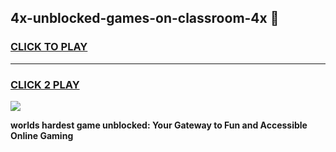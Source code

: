 
## 4x-unblocked-games-on-classroom-4x 👋
<h3>
<a href="https://premium.freeplayer.one?title=4x-unblocked-games-on-classroom-4x&ref=14F">CLICK TO PLAY</a></h3>
<hr>

<h3>
<a href="https://premium.freeplayer.one?title=4x-unblocked-games-on-classroom-4x&ref=14F">CLICK 2 PLAY</a>
  
</h3>

<a href="https://premium.freeplayer.one?title=4x-unblocked-games-on-classroom-4x&ref=12F/"><img src="https://clearcache.store/games.png"></a>


**worlds hardest game unblocked: Your Gateway to Fun and Accessible Online Gaming**
